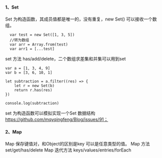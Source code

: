 #### 1、Set
Set 为构造函数，其成员值都是唯一的，没有重复，new Set() 可以接收一个数组。
```
  var test = new Set([1, 3, 5])
  //转为数组
  var arr = Array.from(test)
  var arr1 = [...test]
```
set 方法 has/add/delete，二个数组求差集和并集可以用到set
```
var a = [1, 3, 4, 9]
var b = [3, 6, 10, 1]

let subtraction = a.filter((res) => {
    let r = new Set(b)
    return r.has(res)
})

console.log(subtraction)
```
set 为构造函数可以模拟实现一个Set 数据结构 https://github.com/mqyqingfeng/Blog/issues/91；

#### 2、Map
Map 保存键值对，和Object的区别是key 可以是任意类型的值。
Map 方法 set/get/has/delete
Map 迭代方法 keys/values/entries/forEach
